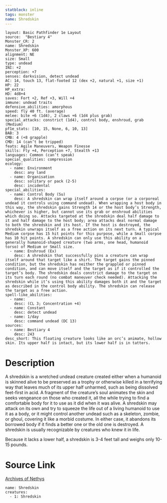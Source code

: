 ```yaml
---
statblock: inline
tags: monster
name: Shredskin
---
```

```statblock
layout: Basic Pathfinder 1e Layout
source:  "Bestiary 4"
Monster_CR: 2
name: Shredskin
Monster_XP: 600
alignment: NE
size: Small
type: undead
INI: +2
perception: +7
senses: darkvision, detect undead
AC: 14, touch 13, flat-footed 12 (dex +2, natural +1, size +1)
HP: 22
HP_extra: 
HD: 4d8+4
saves: Fort +2, Ref +3, Will +4
immune: undead traits
defensive_abilities: amorphous
speed: fly 40 ft. (average)
melee: bite +6 (1d4), 2 claws +6 (1d4 plus grab)
special_attacks: constrict (1d4), control body, enshroud, grab (Medium)
pf1e_stats: [10, 15, None, 6, 10, 13]
BAB: 3
CMB: 4 (+8 grapple)
CMD: 14 (can’t be tripped)
feats: Agile Maneuvers, Weapon Finesse
skills: Fly +4, Perception +7, Stealth +13
languages: Common (can’t speak)
special_qualities: compression
ecology:
  - name: Environment
    desc: any land
  - name: Organisation
    desc: solitary or pack (2-5)
    desc: incidental
special_abilities:
  - name: Control Body (Su)
    desc: A shredskin can wrap itself around a corpse (or a corporeal undead it controls using command undead). When wrapping a host body in this way, the shredskin gains Strength 14 or the host body’s Strength, whichever is higher, but cannot use its grab or enshroud abilities which doing so. Attacks targeted at the shredskin deal half damage to it and half damage to the host body; area attacks deal normal damage to both the shredskin and its host. If the host is destroyed, the shredskin unwraps itself as a free action on its next turn. A typical Medium corpse has 15 hit points for this purpose, while a Small corpse has 10 hit points. A shredskin can only use this ability on a generally humanoid-shaped creature (two arms, one head, humanoid torso) of Medium or Small size.
  - name: Enshroud (Ex)
    desc: A shredskin that successfully pins a creature can wrap itself around that target like a shirt. The target gains the pinned condition, but the shredskin has neither the grappled or pinned condition, and can move itself and the target as if it controlled the target’s body. The shredskin deals constrict damage to the target on its turn each round (no combat maneuver check needed). Attacking the shredskin while it’s using this ability damages both it and the target as described in the control body ability. The shredskin can release the target as a free action.
spell-like_abilities:
  - name:
    desc: (CL 3; Concentration +4)
  - name: Constant
    desc: detect undead
  - name: 1/day
    desc: command undead (DC 13)
sources:
  - name: Bestiary 4
    desc: 243
desc_short: This floating creature looks like an orc’s animate, hollow skin. Its upper half is intact, but its lower half is in tatters.
```
# Description
A shredskin is a wretched undead creature created either when a humanoid is skinned alive to be preserved as a trophy or otherwise killed in a terrifying way that leaves much of its upper half unharmed, such as being dissolved feet-first in acid. A fragment of the creature’s soul animates the skin and seeks vengeance on those who created it, all the while trying to find a comfortable body for it to use as it did when it was alive. A shredskin may attack on its own and try to squeeze the life out of a living humanoid to use it as a body, or it might control another undead such as a skeleton, zombie, or ghoul, covering it like a morbid costume. In either case, it abandons its borrowed body if it finds a better one or the old one is destroyed. A shredskin is usually recognizable by creatures who knew it in life.

Because it lacks a lower half, a shredskin is 3-4 feet tall and weighs only 10-15 pounds.
# Source Link
[Archives of Nethys](https://aonprd.com/MonsterDisplay.aspx?ItemName=Shredskin)
```encounter-table
name: Shredskin
creatures:
  - 1: Shredskin
```
